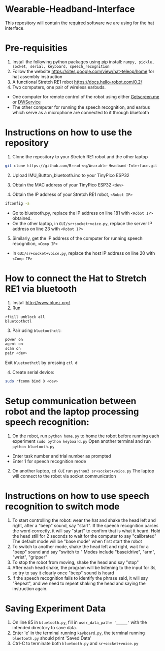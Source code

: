 # Wearable-Headband-Interface
This repository will contain the required software we are using for the hat interface. 

# Pre-requisities
1. Install the following python packages using pip install: 
```numpy, pickle, socket, serial, keyboard, speech_recognition ```
2. Follow the website https://sites.google.com/view/hat-teleop/home for hat assembly instruction
3. A functional Stretch RE1 robot https://docs.hello-robot.com/0.2/
4. Two computers, one pair of wireless earbuds. 
  - One computer for remote control of the robot using either [Getscreen.me](https://getscreen.me/) or [DWService](https://www.dwservice.net/)
  - The other computer for running the speech recognition, and earbus which serve as a microphone are connected to it through bluetooth 
  
# Instructions on how to use the repository
1. Clone the repository to your Stretch RE1 robot and the other laptop
```sh
git clone https://github.com/Bread-wq/Wearable-Headband-Interface.git
```

2. Upload IMU\_Button\_bluetooth.ino to your TinyPico ESP32 

3. Obtain the MAC address of your TinyPico ESP32 ```<dev>```

4. Obtain the IP address of your Stretch RE1 robot, ```<Robot IP>``` 
```sh
ifconfig -a
```
- Go to bluetooth.py, replace the IP address on line 181 with ```<Robot IP>``` obtained.
- On the other laptop, in ```GUI/sr+socket+voice.py```, replace the server IP address on line 23 with ```<Robot IP>```

5. Similarly, get the IP address of the computer for running speech recognition, ```<Comp IP>```
- In ```GUI/sr+socket+voice.py```, replace the host IP address on line 20 with ```<Comp IP>```


# How to connect the Hat to Stretch RE1 via bluetooth
1. Install http://www.bluez.org/
2. Run
```
rfkill unblock all
bluetoothctl
```

3. Pair using ```bluetoothctl```:
```sh
power on
agent on
scan on
pair <dev>
```
Exit ```bluetoothctl``` by pressing ```ctl d```

4. Create serial device:
```sh
sudo rfcomm bind 0 <dev>
```
# Setup communication between robot and the laptop processing speech recognition:
1. On the robot, run 
```python home.py``` to home the robot before running each experiment
```sudo python keyboard.py```
Open another terminal and run 
```python bluetooth.py```
- Enter task number and trial number as prompted
- Enter 1 for speech recognition mode

2. On another laptop, ```cd GUI```
run ```python3 sr+socket+voice.py```
The laptop will connect to the robot via socket communication

# Instructions on how to use speech recognition to switch mode
1. To start controlling the robot: wear the hat and shake the head left and right, after a "beep" sound, say "start". 
If the speech recognition parses the word correctly, it will say "start" to confirm that is what it heard.
Hold the head still for 2 seconds to wait for the computer to say "calibrated"
The default mode will be "base mode" when first start the robot
2. To switch to another mode, shake the head left and right, wait for a "beep" sound and say "switch to <mode>"
Modes include "base/drive", "arm", "wrist", "gripper"
3. To stop the robot from moving, shake the head and say "stop"
4. After each head shake, the program will be listening to the input for 3s, so try to say it clearly once "beep" sound is heard
5. If the speech recognition fails to identify the phrase said, it will say "Repeat", and we need to repeat shaking the head and saying the instruction again.

# Saving Experiment Data
1. On line 85 in ```bluetooth.py```, fill in ```user_data_path= '_____'``` with the intended directory to save data.
2. Enter 'e' in the terminal running ```kayboard.py```, the terminal running ```bluetooth.py``` should print 'Saved Data' 
3. Ctrl-C to terminate both ```bluetooth.py``` and ```sr+socket+voice.py```

